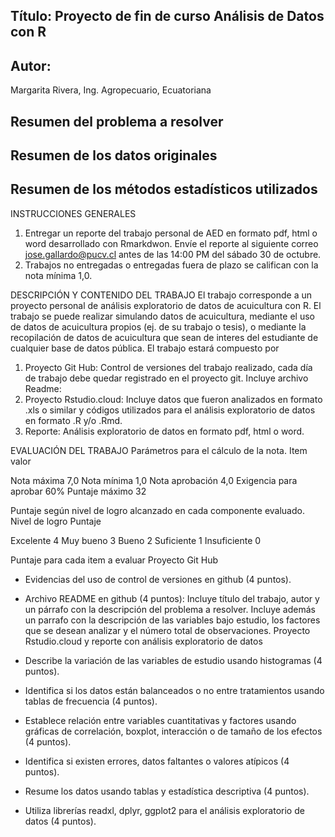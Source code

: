 ## Título: Proyecto de fin de curso Análisis de Datos con R
## Autor:
Margarita Rivera, Ing. Agropecuario, Ecuatoriana
## Resumen del problema a resolver
## Resumen de los datos originales
## Resumen de los métodos estadísticos utilizados


INSTRUCCIONES GENERALES
1) Entregar un reporte del trabajo personal de AED en formato pdf, html o word desarrollado con Rmarkdwon. Envíe el reporte al siguiente correo jose.gallardo@pucv.cl antes de las 14:00 PM del sábado 30 de octubre.
2) Trabajos no entregadas o entregadas fuera de plazo se califican con la nota mínima 1,0.

DESCRIPCIÓN Y CONTENIDO DEL TRABAJO
El trabajo corresponde a un proyecto personal de análisis exploratorio de datos de acuicultura con R.
El trabajo se puede realizar simulando datos de acuicultura, mediante el uso de datos de acuicultura propios (ej. de su trabajo o tesis), o mediante la recopilación de datos de acuicultura que sean de interes del estudiante de cualquier base de datos pública.
El trabajo estará compuesto por
1) Proyecto Git Hub: Control de versiones del trabajo realizado, cada día de trabajo debe quedar registrado en el proyecto git. Incluye archivo Readme:
2) Proyecto Rstudio.cloud: Incluye datos que fueron analizados en formato .xls o similar y códigos utilizados para el análisis exploratorio de datos en formato .R y/o .Rmd.
3) Reporte: Análisis exploratorio de datos en formato pdf, html o word.

EVALUACIÓN DEL TRABAJO
Parámetros para el cálculo de la nota.
Item
valor
 
Nota máxima
7,0
Nota mínima
1,0
Nota aprobación
4,0
Exigencia para aprobar
60%
Puntaje máximo
32

Puntaje según nivel de logro alcanzado en cada componente evaluado.
Nivel de logro
Puntaje
 
Excelente
4
Muy bueno
3
Bueno
2
Suficiente
1
Insuficiente
0

Puntaje para cada item a evaluar
Proyecto Git Hub

- Evidencias del uso de control de versiones en github (4 puntos).

- Archivo README en github (4 puntos): Incluye título del trabajo, autor y un párrafo con la descripción del problema a resolver. Incluye además un parrafo con la descripción de las variables bajo estudio, los factores que se desean analizar y el número total de observaciones.
Proyecto Rstudio.cloud y reporte con análisis exploratorio de datos

- Describe la variación de las variables de estudio usando histogramas (4 puntos).

- Identifica si los datos están balanceados o no entre tratamientos usando tablas de frecuencia (4 puntos).

- Establece relación entre variables cuantitativas y factores usando gráficas de correlación, boxplot, interacción o de tamaño de los efectos (4 puntos).

- Identifica si existen errores, datos faltantes o valores atípicos (4 puntos).

- Resume los datos usando tablas y estadística descriptiva (4 puntos).

- Utiliza librerías readxl, dplyr, ggplot2 para el análisis exploratorio de datos (4 puntos).
